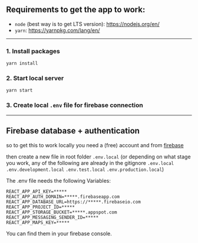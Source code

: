 ## Requirements to get the app to work:
- `node` (best way is to get LTS version): https://nodejs.org/en/
- `yarn`: https://yarnpkg.com/lang/en/

---

### 1. Install packages
`yarn install`
### 2. Start local server
`yarn start`
### 3. Create local `.env` file for firebase connection

---

## Firebase database + authentication
so to get this to work locally you need a (free) account and from [firebase](https://firebase.google.com)

then create a new file in root folder `.env.local` (or depending on what stage you work, any of the following are already in the gitignore `.env.local` `.env.development.local` `.env.test.local` `.env.production.local`)

The .env file needs the following Variables:
```
REACT_APP_API_KEY=*****
REACT_APP_AUTH_DOMAIN=*****.firebaseapp.com
REACT_APP_DATABASE_URL=https://*****.firebaseio.com
REACT_APP_PROJECT_ID=*****
REACT_APP_STORAGE_BUCKET=*****.appspot.com
REACT_APP_MESSAGING_SENDER_ID=*****
REACT_APP_MAPS_KEY=*****
```

You can find them in your firebase console.